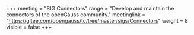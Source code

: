 +++
meeting = "SIG Connectors"
range = "Develop and maintain the connectors of the openGauss community."
meetinglink = "https://gitee.com/opengauss/tc/tree/master/sigs/Connectors"
weight =  8
visible = false
+++